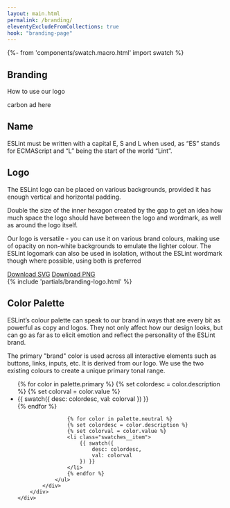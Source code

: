 ```yaml
---
layout: main.html
permalink: /branding/
eleventyExcludeFromCollections: true
hook: "branding-page"
---
```


{%- from 'components/swatch.macro.html' import swatch %}

<section class="section hero">
    <div class="content-container grid">
        <div class="span-1-7">
            <h1 class="section-title">Branding</h1>
            <p class="section-supporting-text">
                How to use our logo
            </p>
        </div>
        <div class="span-11-12">
            carbon ad here
        </div>
    </div>
</section>

<section class="section">
    <div class="content-container grid">
        <div class="span-1-6">
            <h2 class="section-title h3">Name</h2>
            <p class="">
                ESLint must be written with a capital E, S and L when used, as “ES” stands for ECMAScript and “L” being the start of the world “Lint”.
            </p>
        </div>
    </div>
    <div class="content-container grid">
        <div class="span-1-6">
            <h2 class="section-title h3">Logo</h2>
            <p class="">
                The ESLint logo can be placed on various backgrounds, provided it has enough vertical and horizontal padding.
            </p>
            <p>
                Double the size of the inner hexagon created by the gap to get an idea how much space the logo should have between the logo and wordmark, as well as around the logo itself.
            </p>
            <p>
                Our logo is versatile - you can use it on various brand colours, making use of opacity on non-white backgrounds to emulate the lighter colour.
                The ESLint logomark can also be used in isolation, without the ESLint wordmark though where possible, using both is preferred
            </p>
            <div class="eslint-actions">
                <a download href="../../assets/images/logo/eslint-logo-color.svg" class="c-btn c-btn--secondary">Download SVG</a>
                <a download href="../../assets/images/logo/eslint-logo-color.png" class="c-btn c-btn--secondary">Download PNG</a>
            </div>
        </div>
        <div class="span-8-12">
            {% include 'partials/branding-logo.html' %}
        </div>
    </div>
    <div class="content-container grid">
        <div class="span-1-6">
            <h2 class="section-title h3">Color Palette</h2>
            <p class="">
                ESLint’s colour palette can speak to our brand in ways that are every bit as powerful as copy and logos. They not only affect how our design looks, but can go as far as to elicit emotion and reflect the personality of the ESLint brand.
            </p>
            <p>
                The primary "brand" color is used across all interactive elements such as buttons, links, inputs, etc. It is derived from our logo. We use the two existing colours to create a unique primary tonal range.
            </p>
        </div>
        <div class="span-8-12">
            <div class="brand__palette">
                <h3 id="brand-colors-label" hidden>Brand Palette</h3>
                <ul class="swatches" aria-labelledby="brand-colors-label" role="region" tabindex="0">
                    {% for color in palette.primary %}
                    {% set colordesc = color.description %}
                    {% set colorval = color.value %}
                    <li class="swatches__item">
                        {{ swatch({
                            desc: colordesc,
                            val: colorval
                        }) }}
                    </li>
                    {% endfor %}

                    {% for color in palette.neutral %}
                    {% set colordesc = color.description %}
                    {% set colorval = color.value %}
                    <li class="swatches__item">
                        {{ swatch({
                            desc: colordesc,
                            val: colorval
                        }) }}
                    </li>
                    {% endfor %}
                </ul>
            </div>
        </div>
    </div>
</section>
